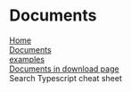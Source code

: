 # Documents  
  [Home](http://www.typescriptlang.org/)  
  [Documents](http://www.typescriptlang.org/docs/home.html)  
  [examples](https://github.com/Microsoft/TypeScriptSamples/)  
  [Documents in download page](http://www.typescriptlang.org/index.html#download-links)  
  Search Typescript cheat sheet  
  
  
